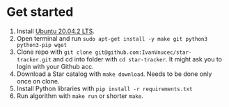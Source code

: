 # Get started
1. Install [Ubuntu 20.04.2 LTS](https://releases.ubuntu.com/20.04/).
2. Open terminal and run `sudo apt-get install -y make git python3 python3-pip wget`
3. Clone repo with `git clone git@github.com:IvanVnucec/star-tracker.git` and cd into folder with `cd star-tracker`. It might ask you to login with your Github acc.
4. Download a Star catalog with `make download`. Needs to be done only once on clone.
5. Install Python libraries with `pip install -r requirements.txt`
6. Run algorithm with `make run` or shorter `make`.
